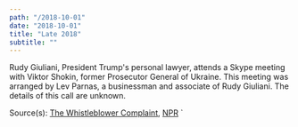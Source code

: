 ```yaml
---
path: "/2018-10-01"
date: "2018-10-01"
title: "Late 2018"
subtitle: ""
---
```


Rudy Giuliani, President Trump's personal lawyer, attends a Skype meeting with Viktor Shokin, former Prosecutor General of Ukraine. This meeting was arranged by Lev Parnas, a businessman and associate of Rudy Giuliani. The details of this call are unknown.

<span class="sources">

Source(s): [The Whistleblower Complaint](https://www.nytimes.com/interactive/2019/09/26/us/politics/whistle-blower-complaint.html), [NPR](https://www.npr.org/2019/09/27/765026582/meet-the-businessman-helping-giuliani-find-dirt-on-democrats-in-ukraine)
`
</span>